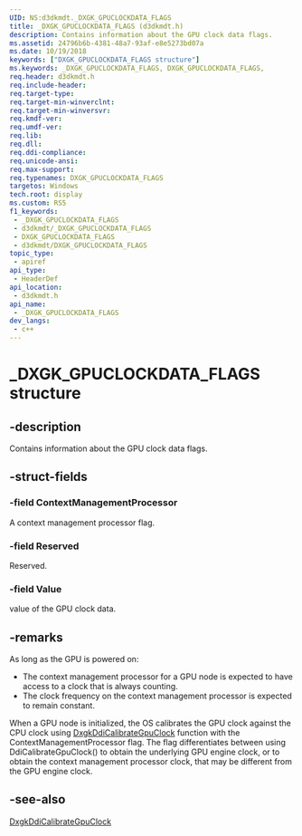 ```yaml
---
UID: NS:d3dkmdt._DXGK_GPUCLOCKDATA_FLAGS
title: _DXGK_GPUCLOCKDATA_FLAGS (d3dkmdt.h)
description: Contains information about the GPU clock data flags.
ms.assetid: 24796b6b-4381-48a7-93af-e8e5273bd07a
ms.date: 10/19/2018
keywords: ["DXGK_GPUCLOCKDATA_FLAGS structure"]
ms.keywords: _DXGK_GPUCLOCKDATA_FLAGS, DXGK_GPUCLOCKDATA_FLAGS,
req.header: d3dkmdt.h
req.include-header: 
req.target-type: 
req.target-min-winverclnt: 
req.target-min-winversvr: 
req.kmdf-ver: 
req.umdf-ver: 
req.lib: 
req.dll: 
req.ddi-compliance: 
req.unicode-ansi: 
req.max-support: 
req.typenames: DXGK_GPUCLOCKDATA_FLAGS
targetos: Windows
tech.root: display
ms.custom: RS5
f1_keywords:
 - _DXGK_GPUCLOCKDATA_FLAGS
 - d3dkmdt/_DXGK_GPUCLOCKDATA_FLAGS
 - DXGK_GPUCLOCKDATA_FLAGS
 - d3dkmdt/DXGK_GPUCLOCKDATA_FLAGS
topic_type:
 - apiref
api_type:
 - HeaderDef
api_location:
 - d3dkmdt.h
api_name:
 - _DXGK_GPUCLOCKDATA_FLAGS
dev_langs:
 - c++
---
```


# _DXGK_GPUCLOCKDATA_FLAGS structure


## -description

Contains information about the GPU clock data flags.

## -struct-fields

### -field ContextManagementProcessor

A context management processor flag.

### -field Reserved

Reserved.

### -field Value

value of the GPU clock data.

## -remarks

As long as the GPU is powered on:

* The context management processor for a GPU node is expected to have access to a clock that is always counting.
* The clock frequency on the context management processor is expected to remain constant.

When a GPU node is initialized, the OS calibrates the GPU clock against the CPU clock using [DxgkDdiCalibrateGpuClock](../d3dkmddi/nc-d3dkmddi-dxgkddi_calibrategpuclock.md) function with the ContextManagementProcessor flag. The flag differentiates between using DdiCalibrateGpuClock() to obtain the underlying GPU engine clock, or to obtain the context management processor clock, that may be different from the GPU engine clock.

## -see-also

[DxgkDdiCalibrateGpuClock](../d3dkmddi/nc-d3dkmddi-dxgkddi_calibrategpuclock.md)

